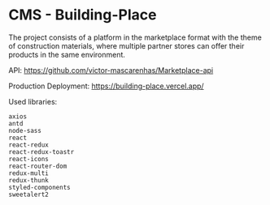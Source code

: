 # CMS - Building-Place

The project consists of a platform in the marketplace format with the theme of construction materials, where
multiple partner stores can offer their products in the same environment.

API:
https://github.com/victor-mascarenhas/Marketplace-api

Production Deployment:
https://building-place.vercel.app/

Used libraries:

    axios
    antd
    node-sass
    react
    react-redux
    react-redux-toastr
    react-icons
    react-router-dom
    redux-multi
    redux-thunk
    styled-components
    sweetalert2

